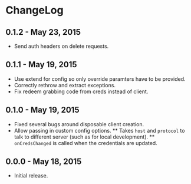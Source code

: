 # ChangeLog #

## 0.1.2 - May 23, 2015
* Send auth headers on delete requests.

## 0.1.1 - May 19, 2015
* Use extend for config so only override paramters have to be provided.
* Correctly rethrow and extract exceptions.
* Fix redeem grabbing code from creds instead of client.

## 0.1.0 - May 19, 2015
* Fixed several bugs around disposable client creation.
* Allow passing in custom config options.
** Takes `host` and `protocol` to talk to different server (such as for local development).
** `onCredsChanged` is called when the credentials are updated.

## 0.0.0 - May 18, 2015
* Initial release.